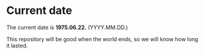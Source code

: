 # Current date

The current date is **1975.06.22.** (YYYY.MM.DD.)

This repository will be good when the world ends, so we will know how long it lasted.
